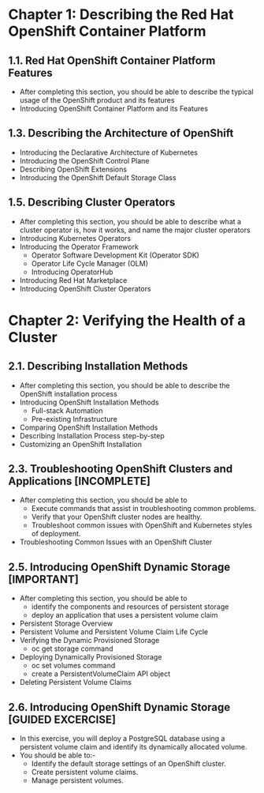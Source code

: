 # **Chapter 1:** Describing the Red Hat OpenShift Container Platform

## **1.1.** Red Hat OpenShift Container Platform Features

- After completing this section, you should be able to describe the typical usage of the OpenShift product and its features  
- Introducing OpenShift Container Platform and its Features

## **1.3.** Describing the Architecture of OpenShift

- Introducing the Declarative Architecture of Kubernetes
- Introducing the OpenShift Control Plane
- Describing OpenShift Extensions
- Introducing the OpenShift Default Storage Class

## **1.5.** Describing Cluster Operators

- After completing this section, you should be able to describe what a cluster operator is, how it works, and name the major cluster operators
- Introducing Kubernetes Operators
- Introducing the Operator Framework
  - Operator Software Development Kit (Operator SDK)
  - Operator Life Cycle Manager (OLM)
  - Introducing OperatorHub
- Introducing Red Hat Marketplace
- Introducing OpenShift Cluster Operators

# **Chapter 2:** Verifying the Health of a Cluster

## **2.1.** Describing Installation Methods

- After completing this section, you should be able to describe the OpenShift installation process
- Introducing OpenShift Installation Methods  
  - Full-stack Automation
  - Pre-existing Infrastructure
- Comparing OpenShift Installation Methods
- Describing Installation Process step-by-step
- Customizing an OpenShift Installation

## **2.3.** Troubleshooting OpenShift Clusters and Applications [INCOMPLETE]

- After completing this section, you should be able to
  - Execute commands that assist in troubleshooting common problems.
  - Verify that your OpenShift cluster nodes are healthy.
  - Troubleshoot common issues with OpenShift and Kubernetes styles of deployment.
- Troubleshooting Common Issues with an OpenShift Cluster

## **2.5.** Introducing OpenShift Dynamic Storage **[IMPORTANT]**

- After completing this section, you should be able to
  - identify the components and resources of persistent storage
  - deploy an application that uses a persistent volume claim
- Persistent Storage Overview
- Persistent Volume and Persistent Volume Claim Life Cycle
- Verifying the Dynamic Provisioned Storage 
  - oc get storage command
- Deploying Dynamically Provisioned Storage
  - oc set volumes command
  - create a PersistentVolumeClaim API object
- Deleting Persistent Volume Claims

## **2.6.** Introducing OpenShift Dynamic Storage [GUIDED EXCERCISE]

- In this exercise, you will deploy a PostgreSQL database using a persistent volume claim and identify its dynamically allocated volume.
- You should be able to:-
  - Identify the default storage settings of an OpenShift cluster.
  - Create persistent volume claims.
  - Manage persistent volumes.
